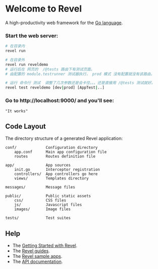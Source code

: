 # Welcome to Revel

A high-productivity web framework for the [Go language](http://www.golang.org/).

### Start the web server:

```bash
# 在目录内
revel run

# 在目录外
revel run reveldemo
# 运行后在 网页的  /@tests 路由下有测试页面。
# 由配置的 module.testrunner 测试器执行， prod 模式 没有配置就没有该路由。

# 运行 命令行 测试  调整了几次参数还是会卡住。。。还是直接用 /@tests 测试就好。
revel test reveldemo [dev|prod] [AppTest|..]
```

### Go to http://localhost:9000/ and you'll see:

    "It works"

## Code Layout

The directory structure of a generated Revel application:

    conf/             Configuration directory
        app.conf      Main app configuration file
        routes        Routes definition file

    app/              App sources
        init.go       Interceptor registration
        controllers/  App controllers go here
        views/        Templates directory

    messages/         Message files

    public/           Public static assets
        css/          CSS files
        js/           Javascript files
        images/       Image files

    tests/            Test suites


## Help

* The [Getting Started with Revel](http://revel.github.io/tutorial/gettingstarted.html).
* The [Revel guides](http://revel.github.io/manual/index.html).
* The [Revel sample apps](http://revel.github.io/examples/index.html).
* The [API documentation](https://godoc.org/github.com/revel/revel).

